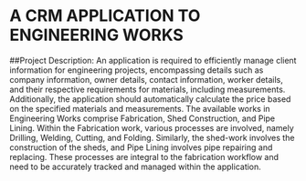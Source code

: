 # A CRM APPLICATION TO ENGINEERING WORKS

##Project Description:
     An application is required to efficiently manage client information for engineering projects, encompassing details such as company information, owner details, contact information, worker details, and their respective requirements for materials, including measurements. Additionally, the application should automatically calculate the price based on the specified materials and measurements. The available works in Engineering Works comprise Fabrication, Shed Construction, and Pipe Lining. Within the Fabrication work, various processes are involved, namely Drilling, Welding, Cutting, and Folding. Similarly, the shed-work involves the construction of the sheds, and Pipe Lining involves pipe repairing and replacing. These processes are integral to the fabrication workflow and need to be accurately tracked and managed within the application.
